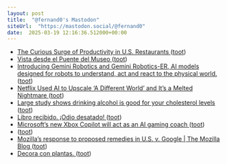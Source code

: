 ```yaml
---
layout: post
title:  "@fernand0's Mastodon"
siteUrl:  "https://mastodon.social/@fernand0"
date:  2025-03-19 12:16:36.512000+00:00
---
```

*  [The Curious Surge of Productivity in U.S. Restaurants ](https://www.nber.org/papers/w3355) ([toot](https://mastodon.social/@fernand0/114189047988830398))
*  [Vista desde el Puente del Museo ](https://www.flickr.com/photos/fernand0/54374724731) ([toot](https://mastodon.social/@fernand0/114188933156029646))
*  [Introducing Gemini Robotics and Gemini Robotics-ER, AI models designed for robots to understand, act and react to the physical world. ](https://deepmind.google/discover/blog/gemini-robotics-brings-ai-into-the-physical-world) ([toot](https://mastodon.social/@fernand0/114188861635154735))
*  [Netflix Used AI to Upscale ‘A Different World’ and It’s a Melted Nightmare ](https://www.vice.com/en/article/netflix-used-ai-upscale-a-different-world) ([toot](https://mastodon.social/@fernand0/114188574243882361))
*  [Large study shows drinking alcohol is good for your cholesterol levels ](https://arstechnica.com/health/2025/03/large-study-shows-drinking-alcohol-is-good-for-your-cholesterol-levels) ([toot](https://mastodon.social/@fernand0/114188291696039205))
*  [Libro recibido. ¡Odio desatado! ](https://fotografiasenmovimiento.wordpress.com/2025/03/18/libro-recibido-odio-desatado) ([toot](https://mastodon.social/@fernand0/114186809772637183))
*  [Microsoft’s new Xbox Copilot will act as an AI gaming coach ](https://www.theverge.com/news/628666/microsoft-xbox-copilot-for-gamin) ([toot](https://mastodon.social/@fernand0/114186760813425318))
*  [ ](https://mastodon.eus/@luistxo) ([toot](https://mastodon.social/@fernand0/114184968307917765))
*  [Mozilla’s response to proposed remedies in U.S. v. Google \| The Mozilla Blog ](https://blog.mozilla.org/en/mozilla/internet-policy/proposed-remedies-browsers) ([toot](https://mastodon.social/@fernand0/114184921314459231))
*  [Decora con plantas. ](https://avecesunafoto.wordpress.com/2025/03/18/decora-con-plantas) ([toot](https://mastodon.social/@fernand0/114184809371167597))
